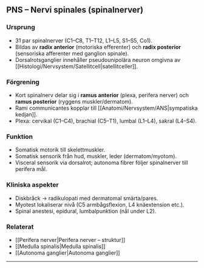## PNS – Nervi spinales (spinalnerver)

### Ursprung
- 31 par spinalnerver (C1–C8, T1–T12, L1–L5, S1–S5, Co1).  
- Bildas av **radix anterior** (motoriska efferenter) och **radix posterior** (sensoriska afferenter med ganglion spinale).  
- Dorsalrotsganglier innehåller pseudounipolära neuron omgivna av [[Histologi/Nervsystem/Satellitcell|satellitceller]].

### Förgrening
- Kort spinalnerv delar sig i **ramus anterior** (plexa, perifera nerver) och **ramus posterior** (ryggens muskler/dermatom).  
- Rami communicantes kopplar till [[Anatomi/Nervsystem/ANS|sympatiska kedjan]].  
- Plexa: cervikal (C1–C4), brachial (C5–T1), lumbal (L1–L4), sakral (L4–S4).

### Funktion
- Somatisk motorik till skelettmuskler.  
- Somatisk sensorik från hud, muskler, leder (dermatom/myotom).  
- Visceral sensorik via dorsalrot; autonoma fibrer följer spinalnerver till perifera mål.

### Kliniska aspekter
- Diskbråck → radikulopati med dermatomal smärta/pares.  
- Myotest lokaliserar nivå (C5 armbågsflexion, L4 knäextension etc.).  
- Spinal anestesi, epidural, lumbalpunktion (nål under L2).

### Relaterat
- [[Perifera nerver|Perifera nerver – struktur]]  
- [[Medulla spinalis|Medulla spinalis]]  
- [[Autonoma ganglier|Autonoma ganglier]]  

---
